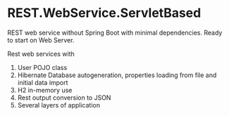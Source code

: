 # REST.WebService.ServletBased
REST web service without Spring Boot with minimal dependencies. Ready to start on Web Server.

Rest web services with 
 1. User POJO class
 2. Hibernate Database autogeneration, properties loading from file and initial data import
 3. H2 in-memory use
 4. Rest output conversion to JSON
 5. Several layers of application 
